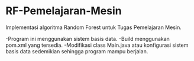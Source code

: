 # RF-Pemelajaran-Mesin
Implementasi algoritma Random Forest untuk Tugas Pemelajaran Mesin.

-Program ini menggunakan sistem basis data.
-Build menggunakan pom.xml yang tersedia.
-Modifikasi class Main.java atau konfigurasi sistem basis data sedemikian sehingga program mampu berjalan.
